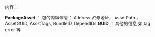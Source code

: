 
内容： 

**PackageAsset** ： 包的内容信息： Address 资源地址， AssetPath ，AssetGUID, AssetTags, BundleID, DependIDs
**GUID** ： 其他的信息 如 tag error 等